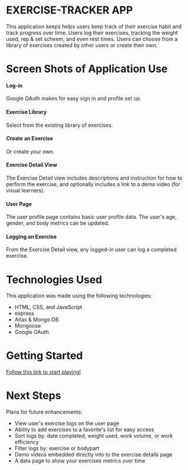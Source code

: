 # EXERCISE-TRACKER APP
This application keeps helps users keep track of their exercise habit and track progress over time.
Users log their exercises, tracking the weight used, rep & set scheem, and even rest times.
Users can choose from a library of exercises created by other users or create their own.

# Screen Shots of Application Use

  #### Log-in
Google OAuth makes for easy sign in and profile set up.

  #### Exercise Library
Select from the existing library of exercises.

  #### Create an Exercise
Or create your own.

  #### Exercise Detail View
The Exercise Detail view includes descriptions and instruction for how to perform the exercise, and optionally includes a link to a demo video (for visual learners).

  #### User Page
The user profile page contains basic user profile data.
The user's age, gender, and body metrics can be updated.

  #### Logging an Exercise
From the Exercise Detail view, any logged-in user can log a completed exercise.


# Technologies Used
This application was made using the following technologies:
- HTML, CSS, and JavaScript
- express
- Atlas & Mongo DB
- Mongoose
- Google OAuth

# Getting Started
[Follow this link to start playing!](https://my-exercise-tracker-app.herokuapp.com/)

# Next Steps
Plans for future enhancements:
- View user's exercise logs on the user page
- Ability to add exercises to a favorite's list for easy access
- Sort logs by: date completed, weight used, work volume, or work efficiency
- Filter logs by: exercise or bodypart
- Demo videos embedded directly into to the exercise details page
- A data page to show your exercises metrics over time
